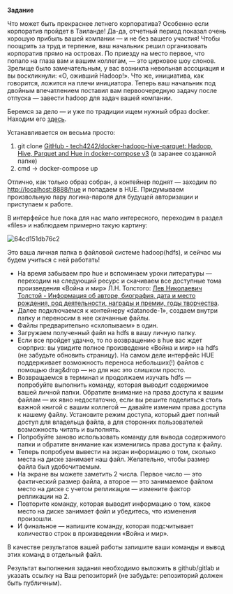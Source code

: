 **Задание**

Что может быть прекраснее летнего корпоратива? Особенно если корпоратив пройдет в Таиланде! Да-да, отчетный период показал очень хорошую прибыль вашей компании — и не без вашего участия! Чтобы поощрить за труд и терпение, ваш начальник решил организовать корпоратив прямо на островах. По приезду на место первое, что попало на глаза вам и вашим коллегам, — это цирковое шоу слонов. Зрелище было замечательным, у вас возникла невольная ассоциация и вы воскликнули: «О, оживший Hadoop!». Что же, инициатива, как говорится, ложится на плечи инициатора. Теперь ваш начальник под двойным впечатлением поставил вам первоочередную задачу после отпуска — завести hadoop для задач вашей компании.

Беремся за дело — и уже по традиции ищем нужный образ docker. Находим его [здесь](https://github.com/tech4242/docker-hadoop-hive-parquet/tree/master).

Устанавливается он весьма просто:

1. git clone  [GitHub - tech4242/docker-hadoop-hive-parquet: Hadoop, Hive, Parquet and Hue in docker-compose v3](https://github.com/tech4242/docker-hadoop-hive-parquet.git) (в заранее созданной папке)
2. cmd → docker-compose up

Отлично, как только образ собран, а контейнер поднят — заходим по [http://localhost:8888/hue](http://localhost:8888/hue) и попадаем в HUE. Придумываем произвольную пару логина-пароля для будущей авторизации и приступаем к работе.

В интерфейсе hue пока для нас мало интересного, переходим в раздел «files» и наблюдаем примерно такую картину:

![64cd151db76c2](https://github.com/UncleJoe1973/1T_course/assets/29273924/399a1c0e-d805-4b29-965e-62b7708afbfe)

Это ваша личная папка в файловой системе hadoop(hdfs), и сейчас мы будем учиться с ней работать!

* На время забываем про hue и вспоминаем уроки литературы — переходим на следующий ресурс и скачиваем все доступные тома произведения «Война и мир» Л.Н. Толстого: [Лев Николаевич Толстой - Информация об авторе, биография, дата и место рождения, род деятельности, награды и премии, годы творчества](https://all-the-books.ru/authors/tolstoy-lev-nikolaevich/).
* Далее подключаемся к контейнеру «datanode-1», создаем внутри папку и переносим в нее скачанные файлы.
* Файлы предварительно «схлопываем» в один.
* Загружаем полученный файл на hdfs в вашу личную папку.
* Если все пройдет удачно, то по возвращению в hue вас ждет сюрприз: вы увидите полное произведение «Война и мир» на hdfs (не забудьте обновить страницу). На самом деле интерфейс HUE поддерживает возможность переноса небольших(!) файлов с помощью drag&drop — но для нас это слишком просто.
* Возвращаемся в терминал и продолжаем изучать hdfs — попробуйте выполнить команду, которая выводит содержимое вашей личной папки. Обратите внимание на права доступа к вашим файлам — их явно недостаточно, если вы решите поделиться столь важной книгой с вашим коллегой — давайте изменим права доступа к нашему файлу. Установите режим доступа, который дает полный доступ для владельца файла, а для сторонних пользователей возможность читать и выполнять.
* Попробуйте заново использовать команду для вывода содержимого папки и обратите внимание как изменились права доступа к файлу.
* Теперь попробуем вывести на экран информацию о том, сколько места на диске занимает наш файл. Желательно, чтобы размер файла был удобочитаемым.
* На экране вы можете заметить 2 числа. Первое число — это фактический размер файла, а второе — это занимаемое файлом место на диске с учетом репликации — измените фактор репликации на 2.
* Повторите команду, которая выводит информацию о том, какое место на диске занимает файл и убедитесь, что изменения произошли.
* И финальное — напишите команду, которая подсчитывает количество строк в произведении «Война и мир».

В качестве результатов вашей работы запишите ваши команды и вывод этих команд в отдельный файл.

Результат выполнения задания необходимо выложить в github/gitlab и указать ссылку на Ваш репозиторий (не забудьте: репозиторий должен быть публичным).
